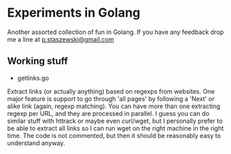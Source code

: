 # Experiments in Golang

Another assorted collection of fun in Golang.
If you have any feedback drop me a line at p.staszewski@gmail.com

Working stuff
-------------
* getlinks.go

Extract links (or actually anything) based on regexps from websites. One major feature is support to go through 'all pages' by following a 'Next' or alike link (again, regexp matching). You can have more than one extracting regexp per URL, and they are processed in parallel. I guess you can do similar stuff with httrack or maybe even curl/wget, but I personally prefer to be able to extract all links so I can run wget on the right machine in the right time. The code is not commented, but then it should be reasonably easy to understand anyway.
